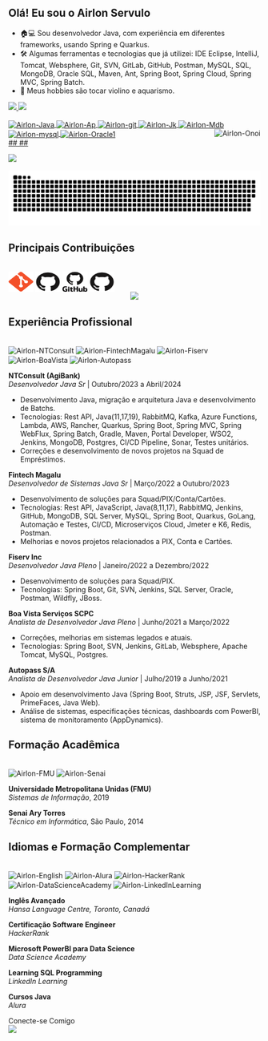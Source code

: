 ## Olá! Eu sou o Airlon Servulo
- 🏠💻 Sou desenvolvedor Java, com experiência em diferentes frameworks, usando Spring e Quarkus.
- 🛠 Algumas ferramentas e tecnologias que já utilizei: IDE Eclipse, IntelliJ, Tomcat, Websphere, Git, SVN, GitLab, GitHub, Postman, MySQL, SQL, MongoDB, Oracle SQL, Maven, Ant, Spring Boot, Spring Cloud, Spring MVC, Spring Batch.
- 🎻 Meus hobbies são tocar violino e aquarismo.

 <div>
  <a href="https://github.com/Airlon">
  <img height="180em" src="https://github-readme-stats.vercel.app/api?username=Airlon&show_icons=true&theme=dark&include_all_commits=true&count_private=true"/>
  <img height="180em" src="https://github-readme-stats.vercel.app/api/top-langs/?username=Airlon&layout=compact&langs_count=7&theme=dark"/>
</div>

<div style="display: inline_block"><br>
  <img align="center" alt="Airlon-Java" height="40" width="50" src="https://github.com/Airlon/devicon/blob/master/icons/java/java-original-wordmark.svg">
  <img align="center" alt="Airlon-Ap" height="50" width="60" src="https://github.com/Airlon/devicon/blob/master/icons/apache/apache-plain-wordmark.svg">
  <img align="center" alt="Airlon-git" height="50" width="60" src="https://github.com/Airlon/devicon/blob/master/icons/git/git-original-wordmark.svg">
  <img align="center" alt="Airlon-Jk" height="40" width="50" src="https://github.com/Airlon/devicon/blob/master/icons/jenkins/jenkins-original.svg">
  <img align="center" alt="Airlon-Mdb" height="50" width="60" src="https://github.com/Airlon/devicon/blob/master/icons/mongodb/mongodb-plain-wordmark.svg">
  <img align="center" alt="Airlon-mysql" height="50" width="60" src="https://github.com/Airlon/devicon/blob/master/icons/mysql/mysql-original-wordmark.svg">
  <img align="center" alt="Airlon-Oracle1" height="50" width="60" src="https://github.com/Airlon/devicon/blob/master/icons/oracle/oracle-original.svg">
  <img align="right" alt="Airlon-Onoi" src="https://cdn.discordapp.com/attachments/870739713315704993/870740502033600582/63abd40e2e404ce479156f25a2a9d8bf.gif">
</div>
 ##
 ##
 
 <div>
 
  
  <a href="https://www.linkedin.com/in/airlon-servulo-b53198121/" target="_blank"><img src="https://img.shields.io/badge/-LinkedIn-%230077B5?style=for-the-badge&logo=linkedin&logoColor=white" target="_blank"></a> 
 
 ![Snake animation](https://github.com/Airlon/Airlon/blob/output/github-contribution-grid-snake.svg)

 
 </div>

<!---
Airlon/Airlon is a ✨ special ✨ repository because its `README.md` (this file) appears on your GitHub profile.
You can click the Preview link to take a look at your changes.
--->

## Principais Contribuições
<div style="display: inline_block"><br>
  <img align="center" alt="Airlon-Commits" height="40" width="50" src="https://github.com/devicons/devicon/blob/master/icons/git/git-plain.svg">
  <img align="center" alt="Airlon-Issues" height="40" width="50" src="https://github.com/devicons/devicon/blob/master/icons/github/github-original.svg">
  <img align="center" alt="Airlon-PullRequests" height="40" width="50" src="https://github.com/devicons/devicon/blob/master/icons/github/github-original-wordmark.svg">
  <img align="center" alt="Airlon-CodeReview" height="40" width="50" src="https://github.com/devicons/devicon/blob/master/icons/github/github-original.svg">
</div>
<div align="center">
  <a href="https://github.com/Airlon">
    <img height="150em" src="https://github-profile-trophy.vercel.app/?username=Airlon&theme=dark&no-frame=true&row=1&column=6"/>
  </a>
</div>

## Experiência Profissional
<div style="display: inline_block"><br>
  <img align="center" alt="Airlon-NTConsult" height="50" width="60" src="https://github.com/Airlon/devicon/blob/master/icons/oracle/oracle-original.svg">
  <img align="center" alt="Airlon-FintechMagalu" height="50" width="60" src="https://github.com/Airlon/devicon/blob/master/icons/mongodb/mongodb-original.svg">
  <img align="center" alt="Airlon-Fiserv" height="50" width="60" src="https://github.com/Airlon/devicon/blob/master/icons/java/java-original-wordmark.svg">
  <img align="center" alt="Airlon-BoaVista" height="50" width="60" src="https://github.com/Airlon/devicon/blob/master/icons/mysql/mysql-original-wordmark.svg">
  <img align="center" alt="Airlon-Autopass" height="50" width="60" src="https://github.com/Airlon/devicon/blob/master/icons/spring/spring-original-wordmark.svg">
</div>
<div align="left">
  <p><strong>NTConsult (AgiBank)</strong><br>
  <em>Desenvolvedor Java Sr</em> | Outubro/2023 a Abril/2024</p>
  <ul>
    <li>Desenvolvimento Java, migração e arquitetura Java e desenvolvimento de Batchs.</li>
    <li>Tecnologias: Rest API, Java(11,17,19), RabbitMQ, Kafka, Azure Functions, Lambda, AWS, Rancher, Quarkus, Spring Boot, Spring MVC, Spring WebFlux, Spring Batch, Gradle, Maven, Portal Developer, WSO2, Jenkins, MongoDB, Postgres, CI/CD Pipeline, Sonar, Testes unitários.</li>
    <li>Correções e desenvolvimento de novos projetos na Squad de Empréstimos.</li>
  </ul>
</div>
<div align="left">
  <p><strong>Fintech Magalu</strong><br>
  <em>Desenvolvedor de Sistemas Java Sr</em> | Março/2022 a Outubro/2023</p>
  <ul>
    <li>Desenvolvimento de soluções para Squad/PIX/Conta/Cartões.</li>
    <li>Tecnologias: Rest API, JavaScript, Java(8,11,17), RabbitMQ, Jenkins, GitHub, MongoDB, SQL Server, MySQL, Spring Boot, Quarkus, GoLang, Automação e Testes, CI/CD, Microserviços Cloud, Jmeter e K6, Redis, Postman.</li>
    <li>Melhorias e novos projetos relacionados a PIX, Conta e Cartões.</li>
  </ul>
</div>
<div align="left">
  <p><strong>Fiserv Inc</strong><br>
  <em>Desenvolvedor Java Pleno</em> | Janeiro/2022 a Dezembro/2022</p>
  <ul>
    <li>Desenvolvimento de soluções para Squad/PIX.</li>
    <li>Tecnologias: Spring Boot, Git, SVN, Jenkins, SQL Server, Oracle, Postman, Wildfly, JBoss.</li>
  </ul>
</div>
<div align="left">
  <p><strong>Boa Vista Serviços SCPC</strong><br>
  <em>Analista de Desenvolvedor Java Pleno</em> | Junho/2021 a Março/2022</p>
  <ul>
    <li>Correções, melhorias em sistemas legados e atuais.</li>
    <li>Tecnologias: Spring Boot, SVN, Jenkins, GitLab, Websphere, Apache Tomcat, MySQL, Postgres.</li>
  </ul>
</div>
<div align="left">
  <p><strong>Autopass S/A</strong><br>
  <em>Analista de Desenvolvedor Java Junior</em> | Julho/2019 a Junho/2021</p>
  <ul>
    <li>Apoio em desenvolvimento Java (Spring Boot, Struts, JSP, JSF, Servlets, PrimeFaces, Java Web).</li>
    <li>Análise de sistemas, especificações técnicas, dashboards com PowerBI, sistema de monitoramento (AppDynamics).</li>
  </ul>
</div>

## Formação Acadêmica
<div style="display: inline_block"><br>
  <img align="center" alt="Airlon-FMU" height="50" width="60" src="https://github.com/Airlon/devicon/blob/master/icons/aarch64/logo_fmu-960x640-removebg-preview.png">
  <img align="center" alt="Airlon-Senai" height="50" width="60" src="https://github.com/Airlon/devicon/blob/master/icons/aarch64/images__2_-removebg-preview.png">
</div>
<div align="left">
  <p><strong>Universidade Metropolitana Unidas (FMU)</strong><br>
  <em>Sistemas de Informação</em>, 2019</p>
</div>
<div align="left">
  <p><strong>Senai Ary Torres</strong><br>
  <em>Técnico em Informática</em>, São Paulo, 2014</p>
</div>

## Idiomas e Formação Complementar
<div style="display: inline_block"><br>
  <img align="center" alt="Airlon-English" height="50" width="60" src="https://github.com/Airlon/devicon/blob/master/icons/aarch64/Canada-logo-311C09D482-seeklogo.com.png">
  <img align="center" alt="Airlon-Alura" height="50" width="60" src="https://www.alura.com.br/assets/img/alura/logo.1570550707.svg">
  <img align="center" alt="Airlon-HackerRank" height="50" width="60" src="https://upload.wikimedia.org/wikipedia/commons/thumb/6/62/HackerRank_logo.png/1920px-HackerRank_logo.png">
  <img align="center" alt="Airlon-DataScienceAcademy" height="50" width="60" src="https://datacademy.com.br/assets/logo.png">
  <img align="center" alt="Airlon-LinkedInLearning" height="50" width="60" src="https://static-exp1.licdn.com/sc/h/8gq31o1twfo7z4h016i5ttkbp">
</div>
<div align="left">
  <p><strong>Inglês Avançado</strong><br>
  <em>Hansa Language Centre, Toronto, Canadá</em></p>
</div>
<div align="left">
  <p><strong>Certificação Software Engineer</strong><br>
  <em>HackerRank</em></p>
</div>
<div align="left">
  <p><strong>Microsoft PowerBI para Data Science</strong><br>
  <em>Data Science Academy</em></p>
</div>
<div align="left">
  <p><strong>Learning SQL Programming</strong><br>
  <em>LinkedIn Learning</em></p>
</div>
<div align="left">
  <p><strong>Cursos Java</strong><br>
  <em>Alura</em></p>
</div>
Conecte-se Comigo
<div>
  <a href="https://www.linkedin.com/in/airlon-servulo-b53198121/" target="_blank"><img src="https://img.shields.io/badge/-LinkedIn-%230077B5?style=for-the-badge&logo=linkedin&logoColor=white" target="_blank"></a>
</div>
